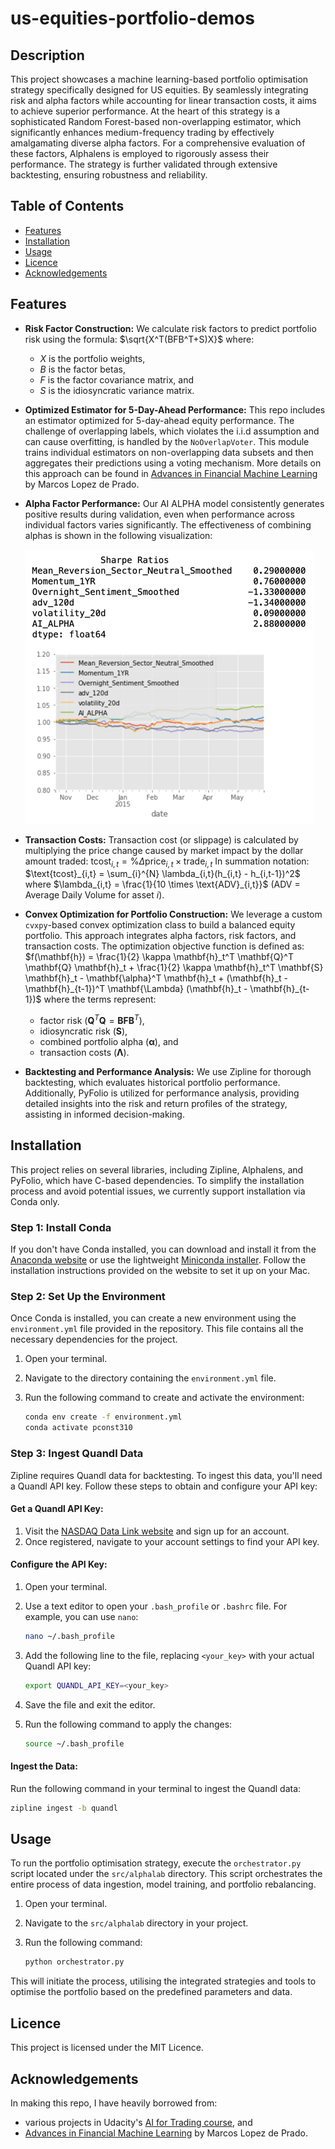 # us-equities-portfolio-demos

## Description
This project showcases a machine learning-based portfolio optimisation strategy specifically designed for US equities. By seamlessly integrating risk and alpha factors while accounting for linear transaction costs, it aims to achieve superior performance. At the heart of this strategy is a sophisticated Random Forest-based non-overlapping estimator, which significantly enhances medium-frequency trading by effectively amalgamating diverse alpha factors. For a comprehensive evaluation of these factors, Alphalens is employed to rigorously assess their performance. The strategy is further validated through extensive backtesting, ensuring robustness and reliability.
## Table of Contents
- [Features](#features)
- [Installation](#installation)
- [Usage](#usage)
- [Licence](#licence)
- [Acknowledgements](#acknowledgements)
## Features

- **Risk Factor Construction:**
  We calculate risk factors to predict portfolio risk using the formula:
$\sqrt{X^T(BFB^T+S)X}$
  where:
  - $X$ is the portfolio weights,
  - $B$ is the factor betas,
  - $F$ is the factor covariance matrix, and
  - $S$ is the idiosyncratic variance matrix.

- **Optimized Estimator for 5-Day-Ahead Performance:**
  This repo includes an estimator optimized for 5-day-ahead equity performance. The challenge of overlapping labels, which violates the i.i.d assumption and can cause overfitting, is handled by the `NoOverlapVoter`. This module trains individual estimators on non-overlapping data subsets and then aggregates their predictions using a voting mechanism. More details on this approach can be found in [Advances in Financial Machine Learning](https://www.wiley.com/en-br/Advances+in+Financial+Machine+Learning-p-9781119482086) by Marcos Lopez de Prado.

- **Alpha Factor Performance:**
  Our AI ALPHA model consistently generates positive results during validation, even when performance across individual factors varies significantly. The effectiveness of combining alphas is shown in the following visualization:

  ![combining_alphas.png](images/combining_alphas.png)

- **Transaction Costs:**
  Transaction cost (or slippage) is calculated by multiplying the price change caused by market impact by the dollar amount traded:
  $\text{tcost}_{i,t} = \%\Delta \text{price}_{i,t} \times \text{trade}_{i,t}$
  In summation notation:
  $\text{tcost}_{i,t} = \sum_{i}^{N} \lambda_{i,t}(h_{i,t} - h_{i,t-1})^2$
  where
  $\lambda_{i,t} = \frac{1}{10 \times \text{ADV}_{i,t}}$
    (ADV = Average Daily Volume for asset $i$).

- **Convex Optimization for Portfolio Construction:**
  We leverage a custom `cvxpy`-based convex optimization class to build a balanced equity portfolio. This approach integrates alpha factors, risk factors, and transaction costs. The optimization objective function is defined as:
  $f(\mathbf{h}) = \frac{1}{2} \kappa \mathbf{h}_t^T \mathbf{Q}^T \mathbf{Q} \mathbf{h}_t + \frac{1}{2} \kappa \mathbf{h}_t^T \mathbf{S} \mathbf{h}_t - \mathbf{\alpha}^T \mathbf{h}_t + (\mathbf{h}_t - \mathbf{h}_{t-1})^T \mathbf{\Lambda} (\mathbf{h}_t - \mathbf{h}_{t-1})$
  where the terms represent:
  - factor risk ($\mathbf{Q}^T \mathbf{Q} = \mathbf{BFB}^T$),
  - idiosyncratic risk ($\mathbf{S}$),
  - combined portfolio alpha ($\mathbf{\alpha}$), and
  - transaction costs ($\mathbf{\Lambda}$).

- **Backtesting and Performance Analysis:**
  We use Zipline for thorough backtesting, which evaluates historical portfolio performance. Additionally, PyFolio is utilized for performance analysis, providing detailed insights into the risk and return profiles of the strategy, assisting in informed decision-making.

## Installation

This project relies on several libraries, including Zipline, Alphalens, and PyFolio, which have C-based dependencies. To simplify the installation process and avoid potential issues, we currently support installation via Conda only.

### Step 1: Install Conda

If you don't have Conda installed, you can download and install it from the [Anaconda website](https://www.anaconda.com/) or use the lightweight [Miniconda installer](https://docs.conda.io/en/latest/miniconda.html). Follow the installation instructions provided on the website to set it up on your Mac.

### Step 2: Set Up the Environment

Once Conda is installed, you can create a new environment using the `environment.yml` file provided in the repository. This file contains all the necessary dependencies for the project.

1. Open your terminal.
2. Navigate to the directory containing the `environment.yml` file.
3. Run the following command to create and activate the environment:

    ```bash
    conda env create -f environment.yml
    conda activate pconst310
    ```

### Step 3: Ingest Quandl Data

Zipline requires Quandl data for backtesting. To ingest this data, you'll need a Quandl API key. Follow these steps to obtain and configure your API key:

#### Get a Quandl API Key:

1. Visit the [NASDAQ Data Link website](https://data.nasdaq.com/) and sign up for an account.
2. Once registered, navigate to your account settings to find your API key.

#### Configure the API Key:

1. Open your terminal.
2. Use a text editor to open your `.bash_profile` or `.bashrc` file. For example, you can use `nano`:

    ```bash
    nano ~/.bash_profile
    ```

3. Add the following line to the file, replacing `<your_key>` with your actual Quandl API key:

    ```bash
    export QUANDL_API_KEY=<your_key>
    ```

4. Save the file and exit the editor.
5. Run the following command to apply the changes:

    ```bash
    source ~/.bash_profile
    ```

#### Ingest the Data:

Run the following command in your terminal to ingest the Quandl data:

```bash
zipline ingest -b quandl
```

## Usage
To run the portfolio optimisation strategy, execute the `orchestrator.py` script located under the `src/alphalab` directory. This script orchestrates the entire process of data ingestion, model training, and portfolio rebalancing.

1. Open your terminal.
2. Navigate to the `src/alphalab` directory in your project.
3. Run the following command:

   ```bash
   python orchestrator.py
   ```

This will initiate the process, utilising the integrated strategies and tools to optimise the portfolio based on the predefined parameters and data.

## Licence
This project is licensed under the MIT Licence.
## Acknowledgements

In making this repo, I have heavily borrowed from:
- various projects in Udacity's [AI for Trading course](https://www.udacity.com/enrollment/nd880), and
- [Advances in Financial Machine Learning](https://www.wiley.com/en-br/Advances+in+Financial+Machine+Learning-p-9781119482086) by Marcos Lopez de Prado.
